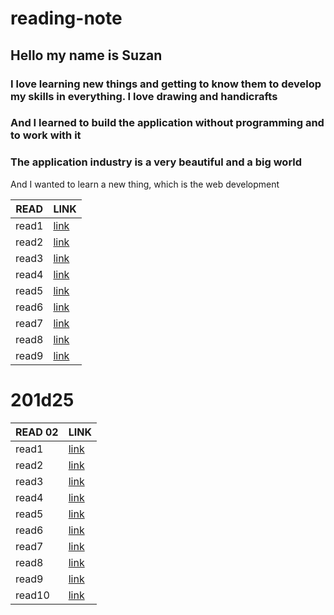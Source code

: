# reading-note

## Hello my name is Suzan
### I love learning new things and getting to know them to develop my skills in everything. I love drawing and handicrafts
### And I learned to build the application without programming and to work with it
### The application industry is a very beautiful and a big world
And I wanted to learn a new thing, which is the web development

| READ   | LINK  |   
|---------|--------|
| read1  | [link](https://suzan-amer.github.io/reading-note/read02)  |   
| read2  | [link](https://suzan-amer.github.io/reading-notes/read2)  |      
| read3  | [link](https://suzan-amer.github.io/reading-note/read-03) |  
| read4  | [link](https://suzan-amer.github.io/reading-note/read04 ) |   
| read5  | [link](https://suzan-amer.github.io/reading-note/read04a) |     
| read6  | [link](https://suzan-amer.github.io/reading-note/read05 ) | 
| read7  | [link](https://suzan-amer.github.io/reading-note/read06)  |   
| read8  | [link](https://suzan-amer.github.io/reading-note/read7)  |     
| read9  | [link](https://suzan-amer.github.io/reading-note/read09)  | 





# 201d25


| READ   02| LINK  |   
|---------|--------|
| read1  | [link](https://suzan-amer.github.io/reading-note/class-01)  |   
| read2  | [link](https://suzan-amer.github.io/reading-note/class-02)  |      
| read3  | [link](https://suzan-amer.github.io/reading-note/)  |  
| read4  | [link](https://suzan-amer.github.io/reading-note/ )  |   
| read5  | [link](https://suzan-amer.github.io/reading-note/ )  |     
| read6  | [link]( https://suzan-amer.github.io/reading-note/) | 
| read7  | [link](https://suzan-amer.github.io/reading-note/)  |   
| read8  | [link](https://suzan-amer.github.io/reading-note/)  |     
| read9  | [link](https://suzan-amer.github.io/reading-note/)  | 
| read10 | [link](https://suzan-amer.github.io/reading-note/)  |   
